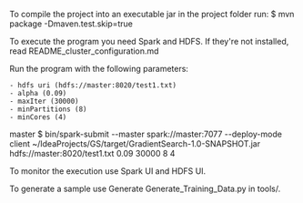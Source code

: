 To compile the project into an executable jar in the project folder run:
	$ mvn package -Dmaven.test.skip=true

To execute the program you need Spark and HDFS. If they're not installed, read README_cluster_configuration.md

Run the program with the following parameters:

	- hdfs uri (hdfs://master:8020/test1.txt)
	- alpha (0.09)
	- maxIter (30000)
	- minPartitions (8)
	- minCores (4)

master $ bin/spark-submit --master spark://master:7077 --deploy-mode client ~/IdeaProjects/GS/target/GradientSearch-1.0-SNAPSHOT.jar hdfs://master:8020/test1.txt 0.09 30000 8 4

To monitor the execution use Spark UI and HDFS UI.

To generate a sample use Generate Generate_Training_Data.py in tools/.